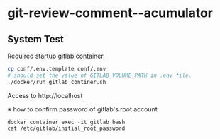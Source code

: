 # git-review-comment--acumulator

## System Test

Required startup gitlab container.

```sh
cp conf/.env.template conf/.env
# should set the value of GITLAB_VOLUME_PATH in .env file.
./docker/run_gitlab_continer.sh
```

Access to http://localhost

※ how to confirm password of gitlab's root account

```
docker container exec -it gitlab bash
cat /etc/gitlab/initial_root_password
```
